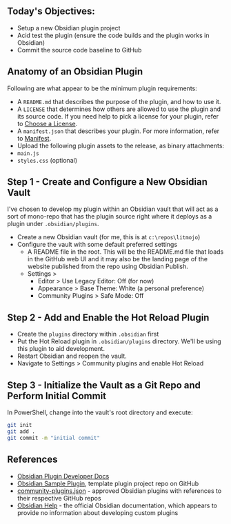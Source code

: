 ## Today's Objectives:
- Setup a new Obsidian plugin project
- Acid test the plugin (ensure the code builds and the plugin works in Obsidian)
- Commit the source code baseline to GitHub

## Anatomy of an Obsidian Plugin
Following are what appear to be the minimum plugin requirements:

-   A `README.md` that describes the purpose of the plugin, and how to use it.
-   A `LICENSE` that determines how others are allowed to use the plugin and its source code. If you need help to pick a license for your plugin, refer to [Choose a License](https://choosealicense.com/).
-   A `manifest.json` that describes your plugin. For more information, refer to [Manifest](https://marcus.se.net/obsidian-plugin-docs/manifest).
-   Upload the following plugin assets to the release, as binary attachments:
-   `main.js`
-   `styles.css` (optional)

## Step 1 - Create and Configure a New Obsidian Vault
I've chosen to develop my plugin within an Obsidian vault that will act as a sort of mono-repo that has the plugin source right where it deploys as a plugin under `.obsidian/plugins`.

- Create a new Obsidian vault (for me, this is at `c:\repos\litmojo`)
- Configure the vault with some default preferred settings
	- A README file in the root. This will be the README.md file that loads in the GitHub web UI and it may also be the landing page of the website published from the repo using Obsidian Publish.
	- Settings > 
		- Editor > Use Legacy Editor: Off (for now)
		- Appearance > Base Theme: White (a personal preference)
		- Community Plugins > Safe Mode: Off

## Step 2 - Add and Enable the Hot Reload Plugin
- Create the `plugins` directory within `.obsidian` first 
- Put the Hot Reload plugin in `.obsidian/plugins` directory. We'll be using this plugin to aid development.
- Restart Obsidian and reopen the vault.
- Navigate to Settings > Community plugins and enable Hot Reload

## Step 3 - Initialize the Vault as a Git Repo and Perform Initial Commit

In PowerShell, change into the vault's root directory and execute:

```bash
git init
git add .
git commit -m "initial commit"
```

## References
- [Obsidian Plugin Developer Docs](https://marcus.se.net/obsidian-plugin-docs/)
- [Obsidian Sample Plugin](https://github.com/obsidianmd/obsidian-sample-plugin), template plugin project repo on GitHub
- [community-plugins.json](https://github.com/obsidianmd/obsidian-releases/blob/master/community-plugins.json) - approved Obsidian plugins with references to their respective GitHub repos
-  [Obsidian Help](https://help.obsidian.md/Obsidian/Index) - the official Obsidian documentation, which appears to provide no information about developing custom plugins

